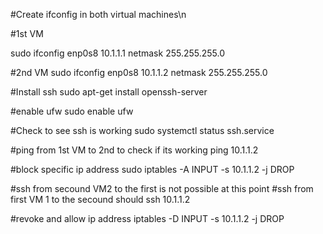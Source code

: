 
#Create ifconfig in both virtual machines\n

#1st VM

sudo ifconfig enp0s8 10.1.1.1 netmask 255.255.255.0

#2nd VM
sudo ifconfig enp0s8 10.1.1.2 netmask 255.255.255.0

#Install ssh
sudo apt-get install openssh-server

#enable ufw
sudo enable ufw

#Check to see ssh is working
sudo systemctl status ssh.service

#ping from 1st VM to 2nd to check if its working
ping 10.1.1.2

#block specific ip address
sudo iptables -A INPUT -s 10.1.1.2 -j DROP

#ssh from secound VM2 to the first is not possible at this point
#ssh from first VM 1 to the secound should 
ssh 10.1.1.2


#revoke and allow ip address
iptables -D INPUT -s 10.1.1.2 -j DROP 



